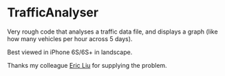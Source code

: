 # TrafficAnalyser

Very rough code that analyses a traffic data file, and displays a graph (like how many vehicles per hour across 5 days).

Best viewed in iPhone 6S/6S+ in landscape.

Thanks my colleague [Eric Liu](https://github.com/Ericliu001) for supplying the problem.